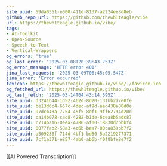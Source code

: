 ```yaml
---
site_uuid: 59da0551-e000-411d-8137-a2224ee8d8eb
github_repo_url: https://github.com/thewh1teagle/vibe
url: https://thewh1teagle.github.io/vibe/
tags:
- AI-Toolkit
- Open-Source
- Speech-to-Text
- Vertical-Wrappers
og_errors: 'true'
og_last_error: '2025-03-08T20:39:43.753Z'
og_error_message: 'HTTP error 401'
jina_last_request: '2025-03-09T06:45:05.547Z'
jina_error: 'Error occurred'
favicon: https://thewh1teagle.github.io/vibe/./favicon.ico
og_fetched_url: https://thewh1teagle.github.io/vibe/
og_last_fetch: '2025-03-14T04:43:14.595Z'
site_uuid: d3241b44-1d52-462d-8d20-13fbb2d7e0fe
site_uuid: be13d6c4-667c-4dec-af9d-aed438a88d0e
site_uuid: 97dcb43a-7754-45f5-8ef1-9ff62794d20d
site_uuid: ca14b078-cac8-4282-b1de-6cea8b5adc87
site_uuid: c714ba16-0eea-4786-af00-18830d2bbbf4
site_uuid: 0077fab2-58a3-4c6b-bea7-00ca839bb7f2
site_uuid: a509236f-714d-4bf1-bd50-5a2219277371
site_uuid: 7cf1a371-e857-4ab0-ab6b-f0f8bfe8e7f2
---
```



[[AI Powered Transcription]]
